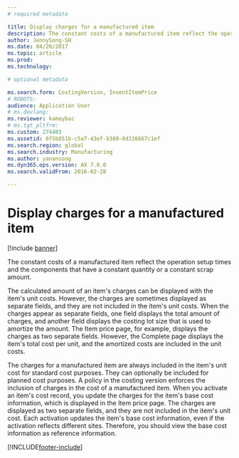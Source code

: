 ```yaml
---
# required metadata

title: Display charges for a manufactured item
description: The constant costs of a manufactured item reflect the operation setup times and the components that have a constant quantity or a constant scrap amount.
author: JennySong-SH
ms.date: 04/20/2017
ms.topic: article
ms.prod: 
ms.technology: 

# optional metadata

ms.search.form: CostingVersion, InventItemPrice
# ROBOTS: 
audience: Application User
# ms.devlang: 
ms.reviewer: kamaybac
# ms.tgt_pltfrm: 
ms.custom: 274483
ms.assetid: 6f5b851b-c5a7-43ef-b380-0d316667c1ef
ms.search.region: global
ms.search.industry: Manufacturing
ms.author: yanansong
ms.dyn365.ops.version: AX 7.0.0
ms.search.validFrom: 2016-02-28

---
```


# Display charges for a manufactured item

[!include [banner](../includes/banner.md)]

The constant costs of a manufactured item reflect the operation setup times and the components that have a constant quantity or a constant scrap amount.

The calculated amount of an item's charges can be displayed with the item's unit costs. However, the charges are sometimes displayed as separate fields, and they are not included in the item's unit costs. When the charges appear as separate fields, one field displays the total amount of charges, and another field displays the costing lot size that is used to amortize the amount. The Item price page, for example, displays the charges as two separate fields. However, the Complete page displays the item's total cost per unit, and the amortized costs are included in the unit costs.

The charges for a manufactured item are always included in the item's unit cost for standard cost purposes. They can optionally be included for planned cost purposes. A policy in the costing version enforces the inclusion of charges in the cost of a manufactured item. When you activate an item's cost record, you update the charges for the item's base cost information, which is displayed in the Item price page. The charges are displayed as two separate fields, and they are not included in the item's unit cost. Each activation updates the item's base cost information, even if the activation reflects different sites. Therefore, you should view the base cost information as reference information.







[!INCLUDE[footer-include](../../includes/footer-banner.md)]